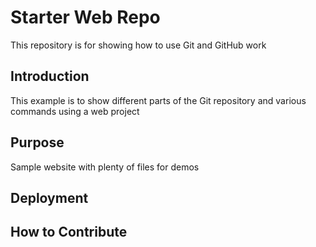 # Starter Web Repo

This repository is for showing how to use Git and GitHub work

## Introduction

This example is to show different parts of the Git repository and various commands using
a web project

## Purpose

Sample website with plenty of files for demos

## Deployment

## How to Contribute